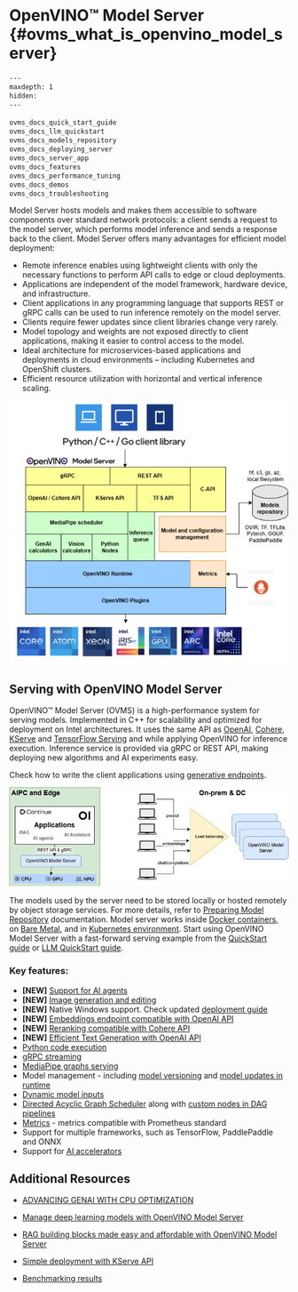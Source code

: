 # OpenVINO&trade; Model Server {#ovms_what_is_openvino_model_server}

```{toctree}
---
maxdepth: 1
hidden:
---

ovms_docs_quick_start_guide
ovms_docs_llm_quickstart
ovms_docs_models_repository
ovms_docs_deploying_server
ovms_docs_server_app
ovms_docs_features
ovms_docs_performance_tuning
ovms_docs_demos
ovms_docs_troubleshooting
```

Model Server hosts models and makes them accessible to software components over standard network protocols: a client sends a request to the model server, which performs model inference and sends a response back to the client. Model Server offers many advantages for efficient model deployment:
- Remote inference enables using lightweight clients with only the necessary functions to perform API calls to edge or cloud deployments.
- Applications are independent of the model framework, hardware device, and infrastructure.
- Client applications in any programming language that supports REST or gRPC calls can be used to run inference remotely on the model server.
- Clients require fewer updates since client libraries change very rarely.
- Model topology and weights are not exposed directly to client applications, making it easier to control access to the model.
- Ideal architecture for microservices-based applications and deployments in cloud environments – including Kubernetes and OpenShift clusters.
- Efficient resource utilization with horizontal and vertical inference scaling.

![OVMS diagram](ovms_diagram.png)

## Serving with OpenVINO Model Server

OpenVINO&trade; Model Server (OVMS) is a high-performance system for serving models. Implemented in C++ for scalability and optimized for deployment on Intel architectures. It uses the same API as [OpenAI](./genai.md), [Cohere](./model_server_rest_api_rerank.md), [KServe](./model_server_grpc_api_kfs.md) and [TensorFlow Serving](./model_server_rest_api_tfs.md) and while applying OpenVINO for inference execution. Inference service is provided via gRPC or REST API, making deploying new algorithms and AI experiments easy.

Check how to write the client applications using [generative endpoints](./clients_genai.md).

![OVMS picture](ovms_high_level.png)

The models used by the server need to be stored locally or hosted remotely by object storage services. For more details, refer to [Preparing Model Repository](./models_repository.md) documentation. Model server works inside [Docker containers](./deploying_server.md), on [Bare Metal](deploying_server.md), and in [Kubernetes environment](deploying_server.md).
Start using OpenVINO Model Server with a fast-forward serving example from the [QuickStart guide](ovms_quickstart.md) or [LLM QuickStart guide](./llm/quickstart.md).

### Key features:
- **[NEW]** [Support for AI agents](../demos/continuous_batching/agentic_ai/README.md)
- **[NEW]** [Image generation and editing](../demos/image_generation/README.md)
- **[NEW]** Native Windows support. Check updated [deployment guide](./deploying_server.md)
- **[NEW]** [Embeddings endpoint compatible with OpenAI API](../demos/embeddings/README.md)
- **[NEW]** [Reranking compatible with Cohere API](../demos/rerank/README.md)
- **[NEW]** [Efficient Text Generation with OpenAI API](../demos/continuous_batching/README.md)
- [Python code execution](python_support/reference.md)
- [gRPC streaming](streaming_endpoints.md)
- [MediaPipe graphs serving](mediapipe.md)
- Model management - including [model versioning](model_version_policy.md) and [model updates in runtime](online_config_changes.md)
- [Dynamic model inputs](shape_batch_size_and_layout.md)
- [Directed Acyclic Graph Scheduler](dag_scheduler.md) along with [custom nodes in DAG pipelines](custom_node_development.md)
- [Metrics](metrics.md) - metrics compatible with Prometheus standard
- Support for multiple frameworks, such as TensorFlow, PaddlePaddle and ONNX
- Support for [AI accelerators](./accelerators.md)

## Additional Resources
* [ADVANCING GENAI WITH CPU OPTIMIZATION](https://cdrdv2-public.intel.com/864404/vFINAL_Intel%20SLM%20Whitepaper.pdf)

* [Manage deep learning models with OpenVINO Model Server](https://developers.redhat.com/articles/2024/07/03/manage-deep-learning-models-openvino-model-server#)

* [RAG building blocks made easy and affordable with OpenVINO Model Server](https://medium.com/openvino-toolkit/rag-building-blocks-made-easy-and-affordable-with-openvino-model-server-e7b03da5012b)

* [Simple deployment with KServe API](https://blog.openvino.ai/blog-posts/kserve-api)

* [Benchmarking results](https://docs.openvino.ai/2025/about-openvino/performance-benchmarks.html)
